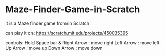 # Maze-Finder-Game-in-Scratch
it is a Maze finder game from/in Scratch

can play it on:
https://scratch.mit.edu/projects/450035395

controls:
Hold Space bar &
Right Arrow : move right
Left Arrow : move left
Up Arrow : move up
Down Arrow : move down
